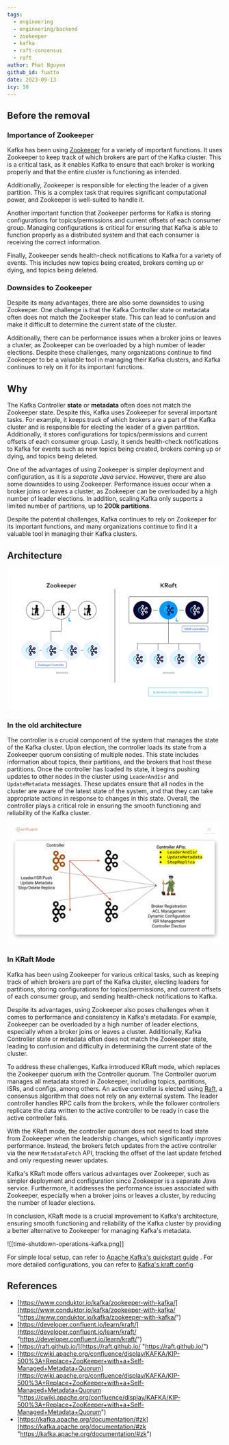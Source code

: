 ```yaml
---
tags:
  - engineering
  - engineering/backend
  - zookeeper
  - kafka
  - raft-consensus
  - raft
author: Phat Nguyen
github_id: fuatto
date: 2023-09-13
icy: 10
---
```


## Before the removal
### Importance of Zookeeper
Kafka has been using [Zookeeper](https://cwiki.apache.org/confluence/display/ZOOKEEPER/ProjectDescription) for a variety of important functions. It uses Zookeeper to keep track of which brokers are part of the Kafka cluster. This is a critical task, as it enables Kafka to ensure that each broker is working properly and that the entire cluster is functioning as intended.

Additionally, Zookeeper is responsible for electing the leader of a given partition. This is a complex task that requires significant computational power, and Zookeeper is well-suited to handle it.

Another important function that Zookeeper performs for Kafka is storing configurations for topics/permissions and current offsets of each consumer group. Managing configurations is critical for ensuring that Kafka is able to function properly as a distributed system and that each consumer is receiving the correct information.

Finally, Zookeeper sends health-check notifications to Kafka for a variety of events. This includes new topics being created, brokers coming up or dying, and topics being deleted.

### Downsides to Zookeeper
Despite its many advantages, there are also some downsides to using Zookeeper. One challenge is that the Kafka Controller state or metadata often does not match the Zookeeper state. This can lead to confusion and make it difficult to determine the current state of the cluster.

Additionally, there can be performance issues when a broker joins or leaves a cluster, as Zookeeper can be overloaded by a high number of leader elections. Despite these challenges, many organizations continue to find Zookeeper to be a valuable tool in managing their Kafka clusters, and Kafka continues to rely on it for its important functions.

## Why 
The Kafka Controller **state** or **metadata** often does not match the Zookeeper state. Despite this, Kafka uses Zookeeper for several important tasks. For example, it keeps track of which brokers are a part of the Kafka cluster and is responsible for electing the leader of a given partition. Additionally, it stores configurations for topics/permissions and current offsets of each consumer group. Lastly, it sends health-check notifications to Kafka for events such as new topics being created, brokers coming up or dying, and topics being deleted.

One of the advantages of using Zookeeper is simpler deployment and configuration, as it is a *separate Java service*. However, there are also some downsides to using Zookeeper. Performance issues occur when a broker joins or leaves a cluster, as Zookeeper can be overloaded by a high number of leader elections. In addition, scaling Kafka only supports a limited number of partitions, up to **200k partitions**.

Despite the potential challenges, Kafka continues to rely on Zookeeper for its important functions, and many organizations continue to find it a valuable tool in managing their Kafka clusters.

## Architecture
![kafka](image-1.png)

### In the old architecture
The controller is a crucial component of the system that manages the state of the Kafka cluster. Upon election, the controller loads its state from a Zookeeper quorum consisting of multiple nodes. This state includes information about topics, their partitions, and the brokers that host these partitions. Once the controller has loaded its state, it begins pushing updates to other nodes in the cluster using `LeaderAndIsr` and `UpdateMetadata` messages. These updates ensure that all nodes in the cluster are aware of the latest state of the system, and that they can take appropriate actions in response to changes in this state. Overall, the controller plays a critical role in ensuring the smooth functioning and reliability of the Kafka cluster.

![controller](image-2.png)

### In KRaft Mode
Kafka has been using Zookeeper for various critical tasks, such as keeping track of which brokers are part of the Kafka cluster, electing leaders for partitions, storing configurations for topics/permissions, and current offsets of each consumer group, and sending health-check notifications to Kafka.

Despite its advantages, using Zookeeper also poses challenges when it comes to performance and consistency in Kafka's metadata. For example, Zookeeper can be overloaded by a high number of leader elections, especially when a broker joins or leaves a cluster. Additionally, Kafka Controller state or metadata often does not match the Zookeeper state, leading to confusion and difficulty in determining the current state of the cluster.

To address these challenges, Kafka introduced KRaft mode, which replaces the Zookeeper quorum with the Controller quorum. The Controller quorum manages all metadata stored in Zookeeper, including topics, partitions, ISRs, and configs, among others. An active controller is elected using [Raft](https://raft.github.io/), a consensus algorithm that does not rely on any external system. The leader controller handles RPC calls from the brokers, while the follower controllers replicate the data written to the active controller to be ready in case the active controller fails.

With the KRaft mode, the controller quorum does not need to load state from Zookeeper when the leadership changes, which significantly improves performance. Instead, the brokers fetch updates from the active controller via the new `MetadataFetch` API, tracking the offset of the last update fetched and only requesting newer updates.

Kafka's KRaft mode offers various advantages over Zookeeper, such as simpler deployment and configuration since Zookeeper is a separate Java service. Furthermore, it addresses the performance issues associated with Zookeeper, especially when a broker joins or leaves a cluster, by reducing the number of leader elections.

In conclusion, KRaft mode is a crucial improvement to Kafka's architecture, ensuring smooth functioning and reliability of the Kafka cluster by providing a better alternative to Zookeeper for managing Kafka's metadata.

![[time-shutdown-operations-kafka.png]]

For simple local setup, can refer to [Apache Kafka's quickstart guide](https://kafka.apache.org/quickstart) . For more detailed configurations, you can refer to [Kafka's kraft config](https://kafka.apache.org/documentation/#kraft_config) 

## References
- [https://www.conduktor.io/kafka/zookeeper-with-kafka/](https://www.conduktor.io/kafka/zookeeper-with-kafka/ "https://www.conduktor.io/kafka/zookeeper-with-kafka/")
- [https://developer.confluent.io/learn/kraft/](https://developer.confluent.io/learn/kraft/ "https://developer.confluent.io/learn/kraft/")
- [https://raft.github.io/](https://raft.github.io/ "https://raft.github.io/")
- [https://cwiki.apache.org/confluence/display/KAFKA/KIP-500%3A+Replace+ZooKeeper+with+a+Self-Managed+Metadata+Quorum](https://cwiki.apache.org/confluence/display/KAFKA/KIP-500%3A+Replace+ZooKeeper+with+a+Self-Managed+Metadata+Quorum "https://cwiki.apache.org/confluence/display/KAFKA/KIP-500%3A+Replace+ZooKeeper+with+a+Self-Managed+Metadata+Quorum")
- [https://kafka.apache.org/documentation/#zk](https://kafka.apache.org/documentation/#zk "https://kafka.apache.org/documentation/#zk")
